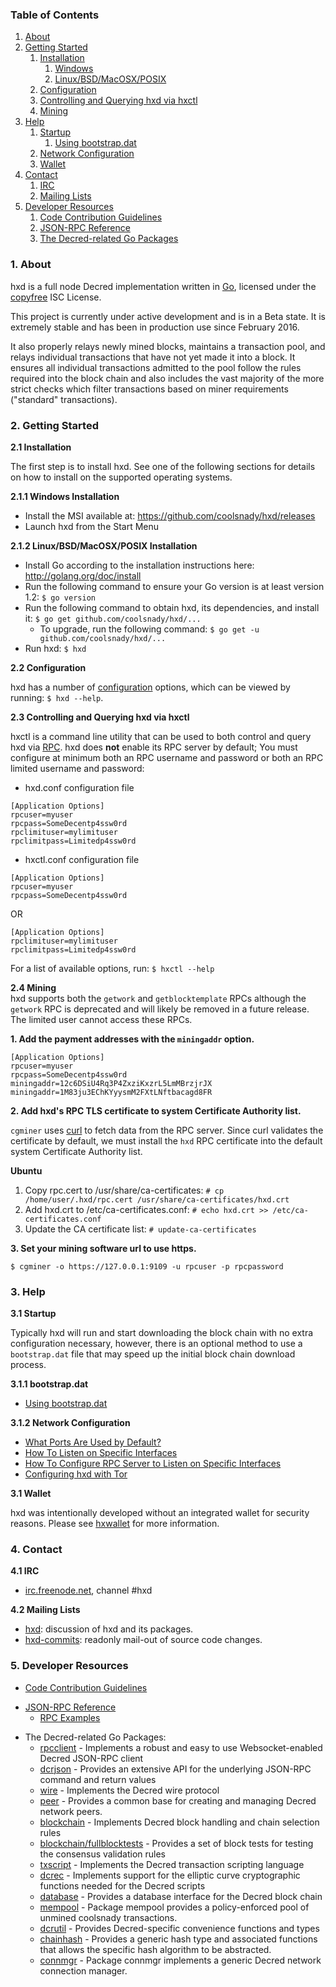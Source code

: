 ### Table of Contents
1. [About](#About)
2. [Getting Started](#GettingStarted)
    1. [Installation](#Installation)
        1. [Windows](#WindowsInstallation)
        2. [Linux/BSD/MacOSX/POSIX](#PosixInstallation)
    2. [Configuration](#Configuration)
    3. [Controlling and Querying hxd via hxctl](#HxctlConfig)
    4. [Mining](#Mining)
3. [Help](#Help)
    1. [Startup](#Startup)
        1. [Using bootstrap.dat](#BootstrapDat)
    2. [Network Configuration](#NetworkConfig)
    3. [Wallet](#Wallet)
4. [Contact](#Contact)
    1. [IRC](#ContactIRC)
    2. [Mailing Lists](#MailingLists)
5. [Developer Resources](#DeveloperResources)
    1. [Code Contribution Guidelines](#ContributionGuidelines)
    2. [JSON-RPC Reference](#JSONRPCReference)
    3. [The Decred-related Go Packages](#GoPackages)

<a name="About" />

### 1. About
hxd is a full node Decred implementation written in [Go](http://golang.org),
licensed under the [copyfree](http://www.copyfree.org) ISC License.

This project is currently under active development and is in a Beta state. It is
extremely stable and has been in production use since February 2016.

It also properly relays newly mined blocks, maintains a transaction pool, and
relays individual transactions that have not yet made it into a block. It
ensures all individual transactions admitted to the pool follow the rules
required into the block chain and also includes the vast majority of the more
strict checks which filter transactions based on miner requirements ("standard"
transactions).

<a name="GettingStarted" />

### 2. Getting Started

<a name="Installation" />

**2.1 Installation**<br />

The first step is to install hxd.  See one of the following sections for
details on how to install on the supported operating systems.

<a name="WindowsInstallation" />

**2.1.1 Windows Installation**<br />

* Install the MSI available at: https://github.com/coolsnady/hxd/releases
* Launch hxd from the Start Menu

<a name="PosixInstallation" />

**2.1.2 Linux/BSD/MacOSX/POSIX Installation**<br />

* Install Go according to the installation instructions here: http://golang.org/doc/install
* Run the following command to ensure your Go version is at least version 1.2: `$ go version`
* Run the following command to obtain hxd, its dependencies, and install it: `$ go get github.com/coolsnady/hxd/...`<br />
  * To upgrade, run the following command: `$ go get -u github.com/coolsnady/hxd/...`
* Run hxd: `$ hxd`

<a name="Configuration" />

**2.2 Configuration**<br />

hxd has a number of [configuration](http://godoc.org/github.com/coolsnady/hxd)
options, which can be viewed by running: `$ hxd --help`.

<a name="HxctlConfig" />

**2.3 Controlling and Querying hxd via hxctl**<br />

hxctl is a command line utility that can be used to both control and query hxd
via [RPC](http://www.wikipedia.org/wiki/Remote_procedure_call).  hxd does
**not** enable its RPC server by default;  You must configure at minimum both an
RPC username and password or both an RPC limited username and password:

* hxd.conf configuration file
```
[Application Options]
rpcuser=myuser
rpcpass=SomeDecentp4ssw0rd
rpclimituser=mylimituser
rpclimitpass=Limitedp4ssw0rd
```
* hxctl.conf configuration file
```
[Application Options]
rpcuser=myuser
rpcpass=SomeDecentp4ssw0rd
```
OR
```
[Application Options]
rpclimituser=mylimituser
rpclimitpass=Limitedp4ssw0rd
```
For a list of available options, run: `$ hxctl --help`

<a name="Mining" />

**2.4 Mining**<br />
hxd supports both the `getwork` and `getblocktemplate` RPCs although the
`getwork` RPC is deprecated and will likely be removed in a future release.
The limited user cannot access these RPCs.<br />

**1. Add the payment addresses with the `miningaddr` option.**<br />

```
[Application Options]
rpcuser=myuser
rpcpass=SomeDecentp4ssw0rd
miningaddr=12c6DSiU4Rq3P4ZxziKxzrL5LmMBrzjrJX
miningaddr=1M83ju3EChKYyysmM2FXtLNftbacagd8FR
```

**2. Add hxd's RPC TLS certificate to system Certificate Authority list.**<br />

`cgminer` uses [curl](http://curl.haxx.se/) to fetch data from the RPC server.
Since curl validates the certificate by default, we must install the `hxd` RPC
certificate into the default system Certificate Authority list.

**Ubuntu**<br />

1. Copy rpc.cert to /usr/share/ca-certificates: `# cp /home/user/.hxd/rpc.cert /usr/share/ca-certificates/hxd.crt`<br />
2. Add hxd.crt to /etc/ca-certificates.conf: `# echo hxd.crt >> /etc/ca-certificates.conf`<br />
3. Update the CA certificate list: `# update-ca-certificates`<br />

**3. Set your mining software url to use https.**<br />

`$ cgminer -o https://127.0.0.1:9109 -u rpcuser -p rpcpassword`

<a name="Help" />

### 3. Help

<a name="Startup" />

**3.1 Startup**<br />

Typically hxd will run and start downloading the block chain with no extra
configuration necessary, however, there is an optional method to use a
`bootstrap.dat` file that may speed up the initial block chain download process.

<a name="BootstrapDat" />

**3.1.1 bootstrap.dat**<br />
* [Using bootstrap.dat](https://github.com/coolsnady/hxd/tree/master/docs/using_bootstrap_dat.md)

<a name="NetworkConfig" />

**3.1.2 Network Configuration**<br />
* [What Ports Are Used by Default?](https://github.com/coolsnady/hxd/tree/master/docs/default_ports.md)
* [How To Listen on Specific Interfaces](https://github.com/coolsnady/hxd/tree/master/docs/configure_peer_server_listen_interfaces.md)
* [How To Configure RPC Server to Listen on Specific Interfaces](https://github.com/coolsnady/hxd/tree/master/docs/configure_rpc_server_listen_interfaces.md)
* [Configuring hxd with Tor](https://github.com/coolsnady/hxd/tree/master/docs/configuring_tor.md)

<a name="Wallet" />

**3.1 Wallet**<br />

hxd was intentionally developed without an integrated wallet for security
reasons.  Please see [hxwallet](https://github.com/coolsnady/hxwallet) for more
information.

<a name="Contact" />

### 4. Contact

<a name="ContactIRC" />

**4.1 IRC**<br />
* [irc.freenode.net](irc://irc.freenode.net), channel #hxd

<a name="MailingLists" />

**4.2 Mailing Lists**<br />
* <a href="mailto:hxd+subscribe@opensource.conformal.com">hxd</a>: discussion
  of hxd and its packages.
* <a href="mailto:hxd-commits+subscribe@opensource.conformal.com">hxd-commits</a>:
  readonly mail-out of source code changes.

<a name="DeveloperResources" />

### 5. Developer Resources

<a name="ContributionGuidelines" />

* [Code Contribution Guidelines](https://github.com/coolsnady/hxd/tree/master/docs/code_contribution_guidelines.md)
<a name="JSONRPCReference" />

* [JSON-RPC Reference](https://github.com/coolsnady/hxd/tree/master/docs/json_rpc_api.md)
    * [RPC Examples](https://github.com/coolsnady/hxd/tree/master/docs/json_rpc_api.md#ExampleCode)
<a name="GoPackages" />

* The Decred-related Go Packages:
  * [rpcclient](https://github.com/coolsnady/hxd/tree/master/rpcclient) - Implements a
    robust and easy to use Websocket-enabled Decred JSON-RPC client
  * [dcrjson](https://github.com/coolsnady/hxd/tree/master/dcrjson) - Provides an extensive API
    for the underlying JSON-RPC command and return values
  * [wire](https://github.com/coolsnady/hxd/tree/master/wire) - Implements the
    Decred wire protocol
  * [peer](https://github.com/coolsnady/hxd/tree/master/peer) -
    Provides a common base for creating and managing Decred network peers.
  * [blockchain](https://github.com/coolsnady/hxd/tree/master/blockchain) -
    Implements Decred block handling and chain selection rules
  * [blockchain/fullblocktests](https://github.com/coolsnady/hxd/tree/master/blockchain/fullblocktests) -
    Provides a set of block tests for testing the consensus validation rules
  * [txscript](https://github.com/coolsnady/hxd/tree/master/txscript) -
    Implements the Decred transaction scripting language
  * [dcrec](https://github.com/coolsnady/hxd/tree/master/dcrec) - Implements
    support for the elliptic curve cryptographic functions needed for the
    Decred scripts
  * [database](https://github.com/coolsnady/hxd/tree/master/database) -
    Provides a database interface for the Decred block chain
  * [mempool](https://github.com/coolsnady/hxd/tree/master/mempool) -
    Package mempool provides a policy-enforced pool of unmined coolsnady
    transactions.
  * [dcrutil](https://github.com/coolsnady/hxd/tree/master/dcrutil) - Provides
    Decred-specific convenience functions and types
  * [chainhash](https://github.com/coolsnady/hxd/tree/master/chaincfg/chainhash) -
    Provides a generic hash type and associated functions that allows the
    specific hash algorithm to be abstracted.
  * [connmgr](https://github.com/coolsnady/hxd/tree/master/connmgr) -
    Package connmgr implements a generic Decred network connection manager.
